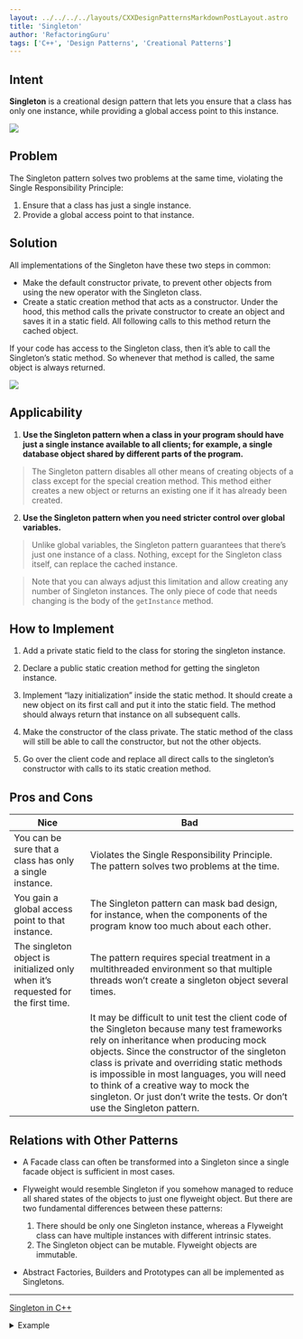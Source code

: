 ```yaml
---
layout: ../../../../layouts/CXXDesignPatternsMarkdownPostLayout.astro
title: 'Singleton'
author: 'RefactoringGuru'
tags: ['C++', 'Design Patterns', 'Creational Patterns']
---
```


## Intent

**Singleton** is a creational design pattern that lets you ensure that a class has only one instance, while providing a global access point to this instance.

![](/images/cxx_design_patterns/Singleton/singleton.png)

## Problem

The Singleton pattern solves two problems at the same time, violating the Single Responsibility Principle:

1. Ensure that a class has just a single instance.
2. Provide a global access point to that instance.

## Solution

All implementations of the Singleton have these two steps in common:

- Make the default constructor private, to prevent other objects from using the new operator with the Singleton class.
- Create a static creation method that acts as a constructor. Under the hood, this method calls the private constructor to create an object and saves it in a static field. All following calls to this method return the cached object.

If your code has access to the Singleton class, then it’s able to call the Singleton’s static method. So whenever that method is called, the same object is always returned.

![](/images/cxx_design_patterns/Singleton/structure-en.png)

## Applicability

1. **Use the Singleton pattern when a class in your program should have just a single instance available to all clients; for example, a single database object shared by different parts of the program.**

> The Singleton pattern disables all other means of creating objects of a class except for the special creation method. This method either creates a new object or returns an existing one if it has already been created.

2. **Use the Singleton pattern when you need stricter control over global variables.**

> Unlike global variables, the Singleton pattern guarantees that there’s just one instance of a class. Nothing, except for the Singleton class itself, can replace the cached instance.

> Note that you can always adjust this limitation and allow creating any number of Singleton instances. The only piece of code that needs changing is the body of the `getInstance` method.

## How to Implement

1. Add a private static field to the class for storing the singleton instance.

2. Declare a public static creation method for getting the singleton instance.

3. Implement “lazy initialization” inside the static method. It should create a new object on its first call and put it into the static field. The method should always return that instance on all subsequent calls.

4. Make the constructor of the class private. The static method of the class will still be able to call the constructor, but not the other objects.

5. Go over the client code and replace all direct calls to the singleton’s constructor with calls to its static creation method.

## Pros and Cons

| Nice                                                                             | Bad                                                                                                                                                                                                                                                                                                                                                                                                       |
| -------------------------------------------------------------------------------- | --------------------------------------------------------------------------------------------------------------------------------------------------------------------------------------------------------------------------------------------------------------------------------------------------------------------------------------------------------------------------------------------------------- |
| You can be sure that a class has only a single instance.                         | Violates the Single Responsibility Principle. The pattern solves two problems at the time.                                                                                                                                                                                                                                                                                                                |
| You gain a global access point to that instance.                                 | The Singleton pattern can mask bad design, for instance, when the components of the program know too much about each other.                                                                                                                                                                                                                                                                               |
| The singleton object is initialized only when it’s requested for the first time. | The pattern requires special treatment in a multithreaded environment so that multiple threads won’t create a singleton object several times.                                                                                                                                                                                                                                                             |
|                                                                                  | It may be difficult to unit test the client code of the Singleton because many test frameworks rely on inheritance when producing mock objects. Since the constructor of the singleton class is private and overriding static methods is impossible in most languages, you will need to think of a creative way to mock the singleton. Or just don’t write the tests. Or don’t use the Singleton pattern. |

## Relations with Other Patterns

- A Facade class can often be transformed into a Singleton since a single facade object is sufficient in most cases.

- Flyweight would resemble Singleton if you somehow managed to reduce all shared states of the objects to just one flyweight object. But there are two fundamental differences between these patterns:

  1. There should be only one Singleton instance, whereas a Flyweight class can have multiple instances with different intrinsic states.
  2. The Singleton object can be mutable. Flyweight objects are immutable.

- Abstract Factories, Builders and Prototypes can all be implemented as Singletons.

---

[Singleton in C++](https://refactoring.guru/design-patterns/singleton/cpp/example#example-1)

<details><summary>Example</summary>

```cpp
#include <iostream>
#include <mutex>
#include <string>
#include <thread>

/**
 * The Singleton class defines the `GetInstance` method that serves as an
 * alternative to constructor and lets clients access the same instance of this
 * class over and over.
 */
class Singleton {

  /**
   * The Singleton's constructor/destructor should always be private to
   * prevent direct construction/desctruction calls with the `new`/`delete`
   * operator.
   */
private:
  static Singleton *pinstance_;
  static std::mutex mutex_;

protected:
  Singleton(const std::string value) : value_(value) {}
  ~Singleton() {}
  std::string value_;

public:
  /**
   * Singletons should not be cloneable.
   */
  Singleton(Singleton &other) = delete;
  /**
   * Singletons should not be assignable.
   */
  void operator=(const Singleton &) = delete;
  /**
   * This is the static method that controls the access to the singleton
   * instance. On the first run, it creates a singleton object and places it
   * into the static field. On subsequent runs, it returns the client existing
   * object stored in the static field.
   */

  static Singleton *GetInstance(const std::string &value);
  /**
   * Finally, any singleton should define some business logic, which can be
   * executed on its instance.
   */
  void SomeBusinessLogic() {
    // ...
  }

  std::string value() const { return value_; }
};

/**
 * Static methods should be defined outside the class.
 */

Singleton *Singleton::pinstance_{nullptr};
std::mutex Singleton::mutex_;

/**
 * The first time we call GetInstance we will lock the storage location
 *      and then we make sure again that the variable is null and then we
 *      set the value. RU:
 */
Singleton *Singleton::GetInstance(const std::string &value) {
  std::lock_guard<std::mutex> lock(mutex_);
  if (pinstance_ == nullptr) {
    pinstance_ = new Singleton(value);
  }
  return pinstance_;
}

void ThreadFoo() {
  // Following code emulates slow initialization.
  std::this_thread::sleep_for(std::chrono::milliseconds(1000));
  Singleton *singleton = Singleton::GetInstance("FOO");
  std::cout << singleton->value() << "\n";
}

void ThreadBar() {
  // Following code emulates slow initialization.
  std::this_thread::sleep_for(std::chrono::milliseconds(1000));
  Singleton *singleton = Singleton::GetInstance("BAR");
  std::cout << singleton->value() << "\n";
}

int main() {
  std::cout << "If you see the same value, then singleton was reused (yay!\n"
            << "If you see different values, then 2 singletons were created "
               "(booo!!)\n\n"
            << "RESULT:\n";
  std::thread t1(ThreadFoo);
  std::thread t2(ThreadBar);
  t1.join();
  t2.join();

  return 0;
}
```

</details>
